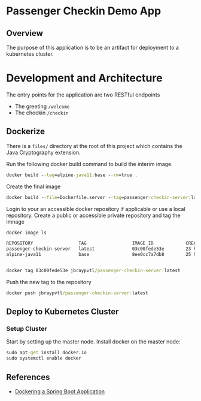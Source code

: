 # Passenger Checkin  Demo App

## Overview
The purpose of this application is to be an artifact for deployment to a kubernetes cluster.

# Development and Architecture

The entry points for the application are two RESTful endpoints

- The greeting `/welcome`
- The checkin `/checkin`

## Dockerize

There is a `files/` directory at the root of this project which contains the Java Cryptography extension.

Run the following docker build command to build the interim image.

```cmd
docker build --tag=alpine-java11:base --rm=true .
```

Create the final image

```cmd
docker build --file=Dockerfile.server --tag=passenger-checkin-server:latest --rm=true .
```

Login to your an accessible docker repository if applicable or use a local repository.  Create a public or accessible private repository and tag the imnage

```cmd
docker image ls

REPOSITORY                 TAG                 IMAGE ID            CREATED             SIZE
passenger-checkin-server   latest              03c00fede53e        23 hours ago        302MB
alpine-java11              base                8ee0cc7a7db8        25 hours ago        272MB


docker tag 03c00fede53e jbraypvtl/passenger-checkin-server:latest
```

Push the new tag to the repository

```cmd
docker push jbraypvtl/passenger-checkin-server:latest
```
## Deploy to Kubernetes Cluster

### Setup Cluster

Start by setting up the master node.
Install docker on the master node:

```cmd
sudo apt-get install docker.io
sudo systemctl enable docker                
```

## References

- [Dockering a Spring Boot Application](https://www.baeldung.com/dockerizing-spring-boot-application)